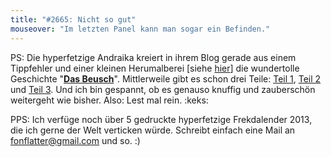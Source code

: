 ```yaml
---
title: "#2665: Nicht so gut"
mouseover: "Im letzten Panel kann man sogar ein Befinden."
---
```


PS: 
Die hyperfetzige Andraika kreiert in ihrem Blog gerade aus einem Tippfehler und einer kleinen Herumalberei [siehe <a href="http://www.fonflatter.de/2012/12/20/2649-tellerchen/">hier</a>] die wundertolle Geschichte "<a href="http://sabschraika.wordpress.com/2012/12/23/das-beusch-teil-1/"><strong>Das Beusch</strong></a>". 
Mittlerweile gibt es schon drei Teile: <a href="http://sabschraika.wordpress.com/2012/12/23/das-beusch-teil-1/">Teil 1</a>, <a href="http://sabschraika.wordpress.com/2012/12/27/das-beusch-teil-2/">Teil 2</a> und <a href="http://sabschraika.wordpress.com/2013/01/02/das-beusch-teil-3/">Teil 3</a>. Und ich bin gespannt, ob es genauso knuffig und zauberschön weitergeht wie bisher. 
Also: Lest mal rein.
:keks:

PPS: 
Ich verfüge noch über 5 gedruckte hyperfetzige Frekdalender 2013, die ich gerne der Welt verticken würde. Schreibt einfach eine Mail an <a href="mailto:fonflatter@gmail.com">fonflatter@gmail.com</a> und so.
:)

